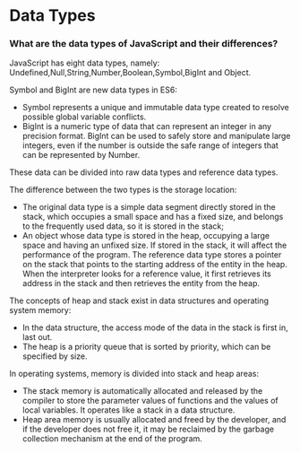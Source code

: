 # Data Types
### What are the data types of JavaScript and their differences?
JavaScript has eight data types, namely: Undefined,Null,String,Number,Boolean,Symbol,BigInt and Object.

Symbol and BigInt are new data types in ES6:
- Symbol represents a unique and immutable data type created to resolve possible global variable conflicts.
- BigInt is a numeric type of data that can represent an integer in any precision format. BigInt can be used to safely store and manipulate large integers, even if the number is outside the safe range of integers that can be represented by Number.

These data can be divided into raw data types and reference data types.

The difference between the two types is the storage location:
- The original data type is a simple data segment directly stored in the stack, which occupies a small space and has a fixed size, and belongs to the frequently used data, so it is stored in the stack;
- An object whose data type is stored in the heap, occupying a large space and having an unfixed size. If stored in the stack, it will affect the performance of the program. The reference data type stores a pointer on the stack that points to the starting address of the entity in the heap. When the interpreter looks for a reference value, it first retrieves its address in the stack and then retrieves the entity from the heap.

The concepts of heap and stack exist in data structures and operating system memory:
- In the data structure, the access mode of the data in the stack is first in, last out.
- The heap is a priority queue that is sorted by priority, which can be specified by size.

In operating systems, memory is divided into stack and heap areas:
- The stack memory is automatically allocated and released by the compiler to store the parameter values of functions and the values of local variables. It operates like a stack in a data structure.
- Heap area memory is usually allocated and freed  by the developer, and if the developer does not free it, it may be reclaimed by  the garbage collection mechanism at the end of the program.